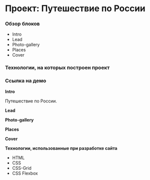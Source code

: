 # Проект: Путешествие по России

### Обзор блоков
* Intro
* Lead
* Photo-gallery
* Places
* Cover

### Технологии, на которых построен проект

### Ссылка на демо 

**Intro**

Путешествие по России.


**Lead**




**Photo-gallery**



**Places**



**Cover**



**Технологии, использованные при разработке сайта**

* HTML
* CSS
* CSS-Grid
* CSS Flexbox
